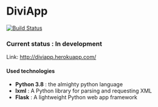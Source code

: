 # DiviApp

[![Build Status](https://travis-ci.com/sissou96/diviapp.svg?token=UQbu59dwYBsjwwqPpYKV&branch=master)](https://travis-ci.com/sissou96/diviapp)

### Current status : In development

Link: http://diviapp.herokuapp.com/

#### Used technologies

- __Python 3.8__ : the almighty python language
- __lxml__ : A Python library for parsing and requesting XML
- __Flask__ : A lightweight Python web app framework
